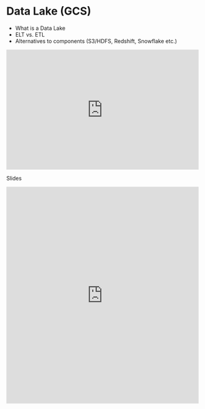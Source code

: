 # Data Lake (GCS)

* What is a Data Lake
* ELT vs. ETL
* Alternatives to components (S3/HDFS, Redshift, Snowflake etc.)


<iframe width="100%" height="315" src="https://youtube.com/embed/W3Zm6rjOq70" title="YouTube video player" frameborder="0" allow="accelerometer; autoplay; clipboard-write; encrypted-media; gyroscope; picture-in-picture" allowfullscreen></iframe>

Slides

<p><iframe allowfullscreen width="100%" height="569" class="google-slides-iframe" frameborder="0" scrolling="no" src="https://docs.google.com/presentation/d/1RkH-YhBz2apIjYZAxUz2Uks4Pt51-fVWVN9CcH9ckyY/embed?start=false&loop=false&delayms=3000"></iframe></p>